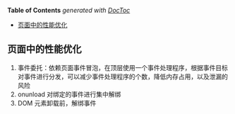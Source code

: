 <!-- START doctoc generated TOC please keep comment here to allow auto update -->
<!-- DON'T EDIT THIS SECTION, INSTEAD RE-RUN doctoc TO UPDATE -->
**Table of Contents**  *generated with [DocToc](https://github.com/thlorenz/doctoc)*

- [页面中的性能优化](#%E9%A1%B5%E9%9D%A2%E4%B8%AD%E7%9A%84%E6%80%A7%E8%83%BD%E4%BC%98%E5%8C%96)

<!-- END doctoc generated TOC please keep comment here to allow auto update -->

## 页面中的性能优化

1. 事件委托：依赖页面事件冒泡，在顶层使用一个事件处理程序，根据事件目标对事件进行分发，可以减少事件处理程序的个数，降低内存占用，以及泄漏的风险
2. onunload 对绑定的事件进行集中解绑
3. DOM 元素卸载前，解绑事件
